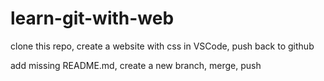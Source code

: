 # learn-git-with-web
clone this repo, create a website with css in VSCode, push back to github


add missing README.md, create a new branch, merge, push
